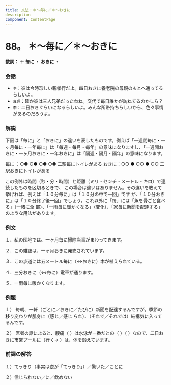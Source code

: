 ```yaml
---
title: 文法：＊～毎に／＊～おきに
description
component: ContentPage
---
```



# 88。 ＊～毎に／＊～おきに
#### 数詞： ＋ 毎に ・ おきに ・
### 会話
- `李`：彼は今時珍しい親孝行だよ。四日おきに養老院の母親のもとへ通ってるらしいよ。
- `真理`：確か彼は三人兄弟だったわね。交代で毎日誰かが訪ねてるのかしら？
- `李`：二日おきぐらいになるらしいよ。みんな所帯持ちらしいから、色々事情があるのだろうよ。
### 解説
下図は「毎に」と「おきに」の違いを表したものです。例えば「一週間毎に・一ヶ月毎に・一年毎に」は「毎週・毎月・毎年」の意味になりますし、「一週間おきに・一ヶ月おきに・一年おきに」は「隔週・隔月・隔年」の意味になります。

毎に ：○● ○● ○● ○● 二駅毎にトイレがある おきに：○○ ● ○○ ● ○○ 二駅おきにトイレがある

この例外は時間（秒・分・時間）と距離（ミリ・センチ・メートル・キロ）で連続したものを区切るときで、 この場合は違いはありません。その違いを敢えて挙げれば、例えば「１０分毎に」は「１０分の中で一回」です が、「１０分おきに」は「１０分終了後一回」でしょう。これ以外に「毎」には「魚を骨ごと食べる」（一緒に全 部）、「一雨毎に暖かくなる」（変化）、「家毎に新聞を配達する」のような用法があります。

### 例文
１．私の団地では、一ヶ月毎に掃除当番がまわってきます。

２．この雑誌は、一ヶ月おきに発売されています。

３．この歩道には五メートル毎に（⇔おきに）木が植えられている。

４．三分おきに（⇔毎に）電車が通ります。

５．一雨毎に暖かくなります。
### 例題
１） 毎朝、一軒（ごとに／おきに／たびに）新聞を配達するんですが。季節の移り変わりが肌身に（感じ／感じ られ）、（それで／それでは）結構気に入ってるんです。

２） 医者の話によると、腰痛（ ）は水泳が一番だとの（ ）（ ）なので、二日おきに市営プールに（行く→ ）は、体を鍛えています。
### 前課の解答
１）てっきり（事実は逆が「てっきり」）／驚いた／ことに

２）信じられない／に／飲めない
